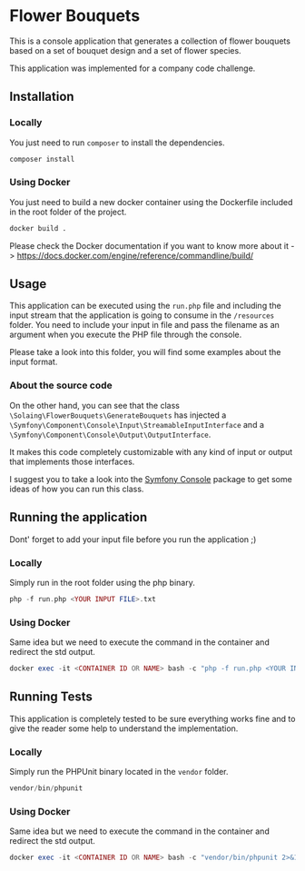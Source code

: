 # Flower Bouquets
This is a console application that generates a collection of flower bouquets based on a set of bouquet design and a set
of flower species.


This application was implemented for a company code challenge. 

## Installation
### Locally
You just need to run `composer` to install the dependencies.
```php
composer install
```
### Using Docker
You just need to build a new docker container using the Dockerfile included in the root folder of the project.
```bash
docker build .
```
Please check the Docker documentation if you want to know more about it -> https://docs.docker.com/engine/reference/commandline/build/
## Usage
This application can be executed using the `run.php` file and including the input stream that the application is going to 
consume in the `/resources` folder. You need to include your input in file and pass the filename as an argument when you execute the PHP file through the console.

Please take a look into this folder, you will find some examples about the input format.

### About the source code
On the other hand, you can see that the class `\Solaing\FlowerBouquets\GenerateBouquets` has injected a `\Symfony\Component\Console\Input\StreamableInputInterface` and a 
`\Symfony\Component\Console\Output\OutputInterface`. 

It makes this code completely customizable with any kind of input or output that implements those interfaces.

I suggest you to take a look into the [Symfony Console](https://symfony.com/doc/current/components/console.html) package to get some ideas of how you can run this class.
## Running the application
Dont' forget to add your input file before you run the application ;)
### Locally
Simply run in the root folder using the php binary.
```php
php -f run.php <YOUR INPUT FILE>.txt
```
### Using Docker
Same idea but we need to execute the command in the container and redirect the std output.
```php
docker exec -it <CONTAINER ID OR NAME> bash -c "php -f run.php <YOUR INPUT FILE>.txt 2>&1"
```
## Running Tests
This application is completely tested to be sure everything works fine and to give the reader some help to understand 
the implementation.
### Locally
Simply run the PHPUnit binary located in the `vendor` folder.
```php
vendor/bin/phpunit
```
### Using Docker
Same idea but we need to execute the command in the container and redirect the std output.
```php
docker exec -it <CONTAINER ID OR NAME> bash -c "vendor/bin/phpunit 2>&1"
```